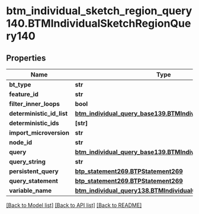 # btm_individual_sketch_region_query140.BTMIndividualSketchRegionQuery140

## Properties
Name | Type | Description | Notes
------------ | ------------- | ------------- | -------------
**bt_type** | **str** |  | [optional] 
**feature_id** | **str** |  | [optional] 
**filter_inner_loops** | **bool** |  | [optional] 
**deterministic_id_list** | [**btm_individual_query_base139.BTMIndividualQueryBase139**](BTMIndividualQueryBase139.md) |  | [optional] 
**deterministic_ids** | **[str]** |  | [optional] 
**import_microversion** | **str** |  | [optional] 
**node_id** | **str** |  | [optional] 
**query** | [**btm_individual_query_base139.BTMIndividualQueryBase139**](BTMIndividualQueryBase139.md) |  | [optional] 
**query_string** | **str** |  | [optional] 
**persistent_query** | [**btp_statement269.BTPStatement269**](BTPStatement269.md) |  | [optional] 
**query_statement** | [**btp_statement269.BTPStatement269**](BTPStatement269.md) |  | [optional] 
**variable_name** | [**btm_individual_query138.BTMIndividualQuery138**](BTMIndividualQuery138.md) |  | [optional] 

[[Back to Model list]](../README.md#documentation-for-models) [[Back to API list]](../README.md#documentation-for-api-endpoints) [[Back to README]](../README.md)


